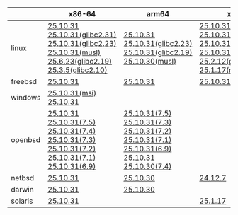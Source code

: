 ||x86-64|arm64|x86|armv7|ppc64le|armel|
| --- | --- | --- | --- | --- | --- | --- |
|linux|[25.10.31](https://github.com/roswell/sbcl_head/releases/download/25.10.31/sbcl-25.10.31-x86-64-linux-binary.tar.bz2)<br />[25.10.31(glibc2.31)](https://github.com/roswell/sbcl_head/releases/download/25.10.31/sbcl-25.10.31-x86-64-linux-glibc2.31-binary.tar.bz2)<br />[25.10.31(glibc2.23)](https://github.com/roswell/sbcl_head/releases/download/25.10.31/sbcl-25.10.31-x86-64-linux-glibc2.23-binary.tar.bz2)<br />[25.10.31(musl)](https://github.com/roswell/sbcl_head/releases/download/25.10.31/sbcl-25.10.31-x86-64-linux-musl-binary.tar.bz2)<br />[25.6.23(glibc2.19)](https://github.com/roswell/sbcl_head/releases/download/25.6.23/sbcl-25.6.23-x86-64-linux-glibc2.19-binary.tar.bz2)<br />[25.3.5(glibc2.10)](https://github.com/roswell/sbcl_head/releases/download/25.3.5/sbcl-25.3.5-x86-64-linux-glibc2.10-binary.tar.bz2)<br />|[25.10.31](https://github.com/roswell/sbcl_head/releases/download/25.10.31/sbcl-25.10.31-arm64-linux-binary.tar.bz2)<br />[25.10.31(glibc2.23)](https://github.com/roswell/sbcl_head/releases/download/25.10.31/sbcl-25.10.31-arm64-linux-glibc2.23-binary.tar.bz2)<br />[25.10.31(glibc2.19)](https://github.com/roswell/sbcl_head/releases/download/25.10.31/sbcl-25.10.31-arm64-linux-glibc2.19-binary.tar.bz2)<br />[25.10.30(musl)](https://github.com/roswell/sbcl_head/releases/download/25.10.30/sbcl-25.10.30-arm64-linux-musl-binary.tar.bz2)<br />|[25.10.31](https://github.com/roswell/sbcl_head/releases/download/25.10.31/sbcl-25.10.31-x86-linux-binary.tar.bz2)<br />[25.10.31(glibc2.31)](https://github.com/roswell/sbcl_head/releases/download/25.10.31/sbcl-25.10.31-x86-linux-glibc2.31-binary.tar.bz2)<br />[25.10.31(glibc2.23)](https://github.com/roswell/sbcl_head/releases/download/25.10.31/sbcl-25.10.31-x86-linux-glibc2.23-binary.tar.bz2)<br />[25.10.31(glibc2.19)](https://github.com/roswell/sbcl_head/releases/download/25.10.31/sbcl-25.10.31-x86-linux-glibc2.19-binary.tar.bz2)<br />[25.2.12(glibc2.10)](https://github.com/roswell/sbcl_head/releases/download/25.2.12/sbcl-25.2.12-x86-linux-glibc2.10-binary.tar.bz2)<br />[25.1.17(musl)](https://github.com/roswell/sbcl_head/releases/download/25.1.17/sbcl-25.1.17-x86-linux-musl-binary.tar.bz2)<br />|[25.10.30](https://github.com/roswell/sbcl_head/releases/download/25.10.30/sbcl-25.10.30-armv7-linux-binary.tar.bz2)<br />|[25.9.11](https://github.com/roswell/sbcl_head/releases/download/25.9.11/sbcl-25.9.11-ppc64le-linux-binary.tar.bz2)<br />[25.9.11(glibc2.23)](https://github.com/roswell/sbcl_head/releases/download/25.9.11/sbcl-25.9.11-ppc64le-linux-glibc2.23-binary.tar.bz2)<br />[25.9.11(glibc2.19)](https://github.com/roswell/sbcl_head/releases/download/25.9.11/sbcl-25.9.11-ppc64le-linux-glibc2.19-binary.tar.bz2)<br />|[25.1.17](https://github.com/roswell/sbcl_head/releases/download/25.1.17/sbcl-25.1.17-armel-linux-binary.tar.bz2)<br />|
|freebsd|[25.10.31](https://github.com/roswell/sbcl_head/releases/download/25.10.31/sbcl-25.10.31-x86-64-freebsd-binary.tar.bz2)<br />|[25.10.31](https://github.com/roswell/sbcl_head/releases/download/25.10.31/sbcl-25.10.31-arm64-freebsd-binary.tar.bz2)<br />|[25.10.31](https://github.com/roswell/sbcl_head/releases/download/25.10.31/sbcl-25.10.31-x86-freebsd-binary.tar.bz2)<br />||||
|windows|[25.10.31(msi)](https://github.com/roswell/sbcl_head/releases/download/25.10.31/sbcl-25.10.31-x86-64-windows-binary.msi)<br />[25.10.31](https://github.com/roswell/sbcl_head/releases/download/25.10.31/sbcl-25.10.31-x86-64-windows-binary.tar.bz2)<br />||||||
|openbsd|[25.10.31](https://github.com/roswell/sbcl_head/releases/download/25.10.31/sbcl-25.10.31-x86-64-openbsd-binary.tar.bz2)<br />[25.10.31(7.5)](https://github.com/roswell/sbcl_head/releases/download/25.10.31/sbcl-25.10.31-x86-64-openbsd-7.5-binary.tar.bz2)<br />[25.10.31(7.4)](https://github.com/roswell/sbcl_head/releases/download/25.10.31/sbcl-25.10.31-x86-64-openbsd-7.4-binary.tar.bz2)<br />[25.10.31(7.3)](https://github.com/roswell/sbcl_head/releases/download/25.10.31/sbcl-25.10.31-x86-64-openbsd-7.3-binary.tar.bz2)<br />[25.10.31(7.2)](https://github.com/roswell/sbcl_head/releases/download/25.10.31/sbcl-25.10.31-x86-64-openbsd-7.2-binary.tar.bz2)<br />[25.10.31(7.1)](https://github.com/roswell/sbcl_head/releases/download/25.10.31/sbcl-25.10.31-x86-64-openbsd-7.1-binary.tar.bz2)<br />[25.10.31(6.9)](https://github.com/roswell/sbcl_head/releases/download/25.10.31/sbcl-25.10.31-x86-64-openbsd-6.9-binary.tar.bz2)<br />|[25.10.31(7.5)](https://github.com/roswell/sbcl_head/releases/download/25.10.31/sbcl-25.10.31-arm64-openbsd-7.5-binary.tar.bz2)<br />[25.10.31(7.3)](https://github.com/roswell/sbcl_head/releases/download/25.10.31/sbcl-25.10.31-arm64-openbsd-7.3-binary.tar.bz2)<br />[25.10.31(7.2)](https://github.com/roswell/sbcl_head/releases/download/25.10.31/sbcl-25.10.31-arm64-openbsd-7.2-binary.tar.bz2)<br />[25.10.31(7.1)](https://github.com/roswell/sbcl_head/releases/download/25.10.31/sbcl-25.10.31-arm64-openbsd-7.1-binary.tar.bz2)<br />[25.10.31(6.9)](https://github.com/roswell/sbcl_head/releases/download/25.10.31/sbcl-25.10.31-arm64-openbsd-6.9-binary.tar.bz2)<br />[25.10.31](https://github.com/roswell/sbcl_head/releases/download/25.10.31/sbcl-25.10.31-arm64-openbsd-binary.tar.bz2)<br />[25.10.30(7.4)](https://github.com/roswell/sbcl_head/releases/download/25.10.30/sbcl-25.10.30-arm64-openbsd-7.4-binary.tar.bz2)<br />|||||
|netbsd|[25.10.31](https://github.com/roswell/sbcl_head/releases/download/25.10.31/sbcl-25.10.31-x86-64-netbsd-binary.tar.bz2)<br />|[25.10.30](https://github.com/roswell/sbcl_head/releases/download/25.10.30/sbcl-25.10.30-arm64-netbsd-binary.tar.bz2)<br />|[24.12.7](https://github.com/roswell/sbcl_head/releases/download/24.12.7/sbcl-24.12.7-x86-netbsd-binary.tar.bz2)<br />||||
|darwin|[25.10.31](https://github.com/roswell/sbcl_head/releases/download/25.10.31/sbcl-25.10.31-x86-64-darwin-binary.tar.bz2)<br />|[25.10.30](https://github.com/roswell/sbcl_head/releases/download/25.10.30/sbcl-25.10.30-arm64-darwin-binary.tar.bz2)<br />|||||
|solaris|[25.10.31](https://github.com/roswell/sbcl_head/releases/download/25.10.31/sbcl-25.10.31-x86-64-solaris-binary.tar.bz2)<br />||[25.1.17](https://github.com/roswell/sbcl_head/releases/download/25.1.17/sbcl-25.1.17-x86-solaris-binary.tar.bz2)<br />||||
